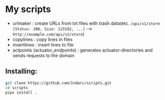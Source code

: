 # My scripts
- urlmaker : create URLs from txt files with trash data(etc. `/api/v1/store       [Status: 200, Size: 123192, ...]` --> `http://example.com/api/v1/store`)
- copylines : copy lines in files
- insertlines : insert lines to file
- actpoints (actuator_endpoints) : generates actuator-directories and sends requests to the domain

## Installing:
```sh
git clone https://github.com/Indarc/scripts.git
cd scripts
pipx install .
```
